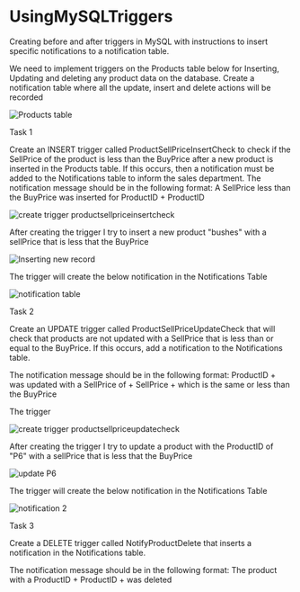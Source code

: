 # UsingMySQLTriggers
Creating before and after triggers in MySQL with instructions to insert specific notifications to a notification table.

We need to implement triggers on the Products table below for Inserting, Updating and deleting any product data on the database. Create a notification table where all the update, insert and  delete actions will be recorded

![Products table](https://user-images.githubusercontent.com/106580846/204528390-01a95247-4421-4d7a-80cd-1581fa4e1640.jpg)

Task 1

Create an INSERT trigger called ProductSellPriceInsertCheck to check if the SellPrice of the product is less than the BuyPrice after a new product is inserted in the Products table. If this occurs, then a notification must be added to the Notifications table to inform the sales department. 
The notification message should be in the following format: A SellPrice less than the BuyPrice was inserted for ProductID + ProductID

![create trigger productsellpriceinsertcheck](https://user-images.githubusercontent.com/106580846/204530105-398f8634-5e46-43d2-af5c-1bddd8f8ecbe.jpg)

After creating the trigger I try to insert a new product "bushes" with a sellPrice that is less that the BuyPrice

![Inserting new record](https://user-images.githubusercontent.com/106580846/204530861-877294b1-80ed-4f9e-af6f-68f3ee96d4d7.jpg)

The trigger will create the below notification in the Notifications Table

![notification table](https://user-images.githubusercontent.com/106580846/204531281-5ee73c12-ba14-4d74-ad76-289c713684b5.jpg)

Task 2

Create an UPDATE trigger called ProductSellPriceUpdateCheck that will check that products are not updated with a SellPrice that is less than or equal to the BuyPrice. If this occurs, add a notification to the Notifications table. 

The notification message should be in the following format: ProductID + was updated with a SellPrice of  + SellPrice + which is the same or less than the BuyPrice

The trigger

![create trigger productsellpriceupdatecheck](https://user-images.githubusercontent.com/106580846/204531840-27a5c70d-84e3-4ecc-963e-f603357e2fb8.jpg)

After creating the trigger I try to update a product with the ProductID of "P6" with a sellPrice that is less that the BuyPrice

![update P6](https://user-images.githubusercontent.com/106580846/204532288-ed64516f-6270-4cef-aca2-fa0e8653930e.jpg)

The trigger will create the below notification in the Notifications Table

![notification 2](https://user-images.githubusercontent.com/106580846/204532538-3006b5f1-d642-41f8-97c8-13f3e77ff049.jpg)

Task 3

Create a DELETE trigger called NotifyProductDelete that inserts a notification in the Notifications table.

The notification message should be in the following format: The product with a ProductID  + ProductID + was deleted

